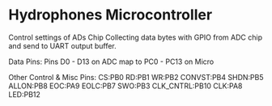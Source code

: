 # Hydrophones Microcontroller

Control settings of ADs Chip
Collecting data bytes with GPIO from ADC chip and send to UART output buffer.

Data Pins:
Pins D0 - D13 on ADC map to PC0 - PC13 on Micro

Other Control & Misc Pins:
CS:PB0
RD:PB1
WR:PB2
CONVST:PB4
SHDN:PB5
ALLON:PB8
EOC:PA9
EOLC:PB7
SWO:PB3
CLK_CNTRL:PB10
CLK:PA8
LED:PB12
